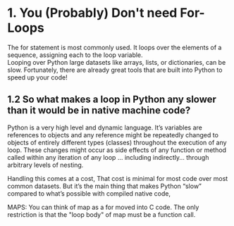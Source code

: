 # 1. You (Probably) Don't need For-Loops
The for statement is most commonly used. It loops over the elements of a sequence, assigning each to the loop variable.  
Looping over Python large datasets like arrays, lists, or dictionaries, can be slow. Fortunately, there are already great tools that are built into Python to speed up your code! 

## 1.2 So what makes a loop in Python any slower than it would be in native machine code?
Python is a very high level and dynamic language. It’s variables are references to objects and any reference might be repeatedly changed to objects of entirely different types (classes) throughout the execution of any loop. These changes might occur as side effects of any function or method called within any iteration of any loop … including indirectly… through arbitrary levels of nesting.

Handling this comes at a cost, That cost is minimal for most code over most common datasets. But it’s the main thing that makes Python “slow” compared to what’s possible with compiled native code,



MAPS:
You can think of map as a for moved into C code. The only restriction is that the "loop body" of map must be a function call. 
